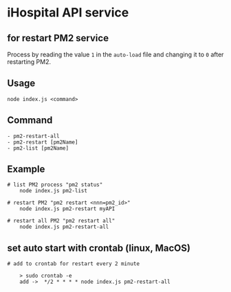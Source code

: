 # iHospital API service
## for restart PM2 service

Process by reading the value `1` in the `auto-load` file and changing it to `0` after restarting PM2.

## Usage
`
    node index.js <command>
`

## Command
```
- pm2-restart-all
- pm2-restart [pm2Name]
- pm2-list [pm2Name]
```
## Example
```
# list PM2 process "pm2 status"
    node index.js pm2-list

# restart PM2 "pm2 restart <nnn=pm2_id>"
    node index.js pm2-restart myAPI

# restart all PM2 "pm2 restart all"
    node index.js pm2-restart-all

```

## set auto start with crontab (linux, MacOS)
```
# add to crontab for restart every 2 minute

    > sudo crontab -e
    add ->  */2 * * * * node index.js pm2-restart-all

```
